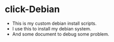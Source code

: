 # click-Debian
- This is my custom debian install scripts.
- I use this to install my debian system.
- And some document to debug some problem.
